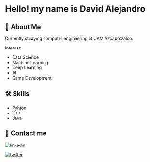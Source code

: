 
# Hello! my name is David Alejandro


## 🚀 About Me
Currently studying computer engineering at UAM Azcapotzalco.

Interest: 
- Data Science
- Machine Learning
- Deep Learning
- AI
- Game Development




## 🛠 Skills
- Pyhton
- C++
- Java


## 🔗 Contact me

[![linkedin](https://img.shields.io/badge/LinkedIn-0077B5?style=for-the-badge&logo=linkedin&logoColor=white)](https://www.linkedin.com/in/ramirezdavidalejandrod/)

[![twitter](https://img.shields.io/twitter/follow/DaveAndromeda?style=social)](https://twitter.com/DaveAndromeda)

